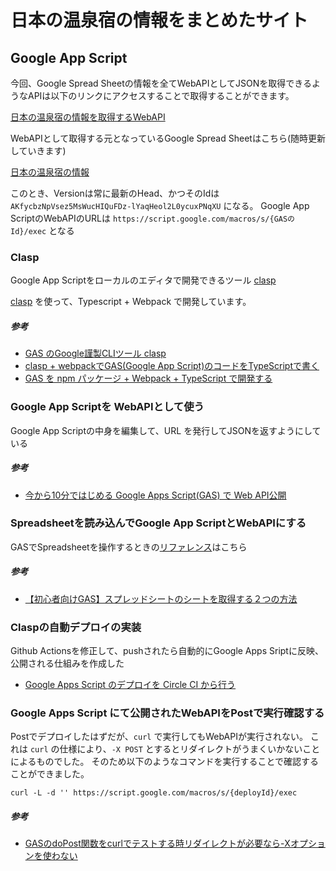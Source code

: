 # 日本の温泉宿の情報をまとめたサイト

## Google App Script

今回、Google Spread Sheetの情報を全てWebAPIとしてJSONを取得できるようなAPIは以下のリンクにアクセスすることで取得することができます。

[日本の温泉宿の情報を取得するWebAPI](https://script.google.com/macros/s/AKfycbzNpVsez5MsWucHIQuFDz-lYaqHeol2L0ycuxPNqXU/exec)

WebAPIとして取得する元となっているGoogle Spread Sheetはこちら(随時更新していきます)

[日本の温泉宿の情報](https://docs.google.com/spreadsheets/d/1XsetLCeR4-Q1ntWFRFAWnuXhZK3C23RQgWBTTs7eFW0/edit?usp=sharing)

このとき、Versionは常に最新のHead、かつそのIdは `AKfycbzNpVsez5MsWucHIQuFDz-lYaqHeol2L0ycuxPNqXU` になる。
Google App ScriptのWebAPIのURLは
`https://script.google.com/macros/s/{GASのId}/exec`
となる

### Clasp

Google App Scriptをローカルのエディタで開発できるツール [clasp](https://github.com/google/clasp/)

[clasp](https://github.com/google/clasp/) を使って、Typescript + Webpack で開発しています。

##### 参考

* [GAS のGoogle謹製CLIツール clasp](https://qiita.com/HeRo/items/4e65dcc82783b2766c03)
* [clasp + webpackでGAS(Google App Script)のコードをTypeScriptで書く](https://wp-kyoto.net/clasp-gas-typescript-webpack/)
* [GAS を npm パッケージ + Webpack + TypeScript で開発する](https://qiita.com/shohei_ot/items/7b26461359068a192b96)

### Google App Scriptを WebAPIとして使う

Google App Scriptの中身を編集して、URL を発行してJSONを返すようにしている

##### 参考

* [今から10分ではじめる Google Apps Script(GAS) で Web API公開](https://qiita.com/riversun/items/c924cfe70e16ee3fe3ba)


### Spreadsheetを読み込んでGoogle App ScriptとWebAPIにする

GASでSpreadsheetを操作するときの[リファレンス](https://developers.google.com/apps-script/reference/spreadsheet/sheet)はこちら

##### 参考

* [【初心者向けGAS】スプレッドシートのシートを取得する２つの方法](https://tonari-it.com/gas-spreadsheet-get-sheet/)

### Claspの自動デプロイの実装

Github Actionsを修正して、pushされたら自動的にGoogle Apps Sriptに反映、公開される仕組みを作成した

* [Google Apps Script のデプロイを Circle CI から行う](https://qiita.com/howdy39/items/2c21251331e011d04512)

### Google Apps Script にて公開されたWebAPIをPostで実行確認する

Postでデプロイしたはずだが、`curl` で実行してもWebAPIが実行されない。
これは `curl` の仕様により、`-X POST` とするとリダイレクトがうまくいかないことによるものでした。
そのため以下のようなコマンドを実行することで確認することができました。

```
curl -L -d '' https://script.google.com/macros/s/{deployId}/exec
```

##### 参考

* [GASのdoPost関数をcurlでテストする時リダイレクトが必要なら-Xオプションを使わない](https://qiita.com/cajonito/items/9e66ef60831d51105bc0)

